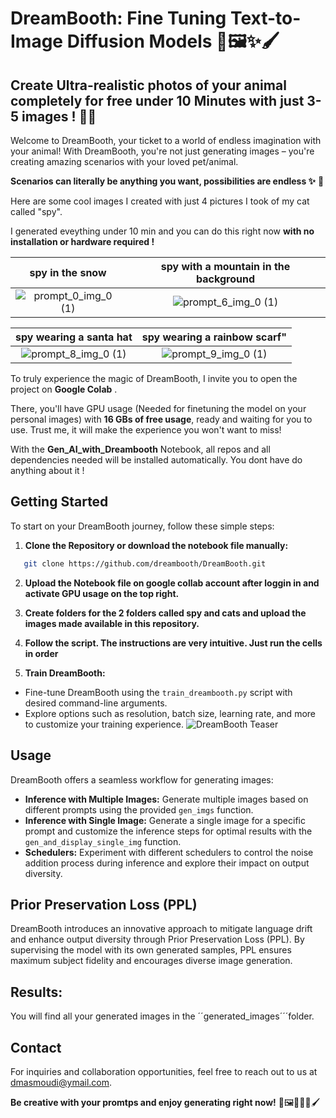 # DreamBooth: Fine Tuning Text-to-Image Diffusion Models 🎨🖼️✨🖌️

## Create Ultra-realistic photos of your animal completely for free under 10 Minutes with just 3-5 images ! 🎨✨

Welcome to DreamBooth, your ticket to a world of endless imagination with your animal! 
With DreamBooth, you're not just generating images – you're creating amazing scenarios with your loved pet/animal.


**Scenarios can literally be anything you want, possibilities are endless ✨** 🚀

Here are some cool images I created with just 4 pictures I took of my cat called "spy".


I generated eveything under 10 min and you can do this right now **with no installation or hardware required !**

spy in the snow            |  spy with a mountain in the background
:-------------------------:|:-------------------------:
 ![prompt_0_img_0 (1)](https://github.com/dalixMasmoudi/GenAI_Dreambooth/assets/94851502/2e3ef757-8511-472c-bee1-7333746d1d1e) |  ![prompt_6_img_0 (1)](https://github.com/dalixMasmoudi/GenAI_Dreambooth/assets/94851502/e3b48fca-a8c2-4eca-986c-3a1ae1152cf5)


spy wearing a santa hat           |  spy wearing a rainbow scarf"
:-------------------------:|:-------------------------:
![prompt_8_img_0 (1)](https://github.com/dalixMasmoudi/GenAI_Dreambooth/assets/94851502/27591290-c893-4735-ba8a-81cfe01af549) | ![prompt_9_img_0 (1)](https://github.com/dalixMasmoudi/GenAI_Dreambooth/assets/94851502/3613e2bb-966d-4522-8c1e-6de09dac65bd)





To truly experience the magic of DreamBooth, I invite you to open the project on  **Google Colab** . 


There, you'll have GPU usage (Needed for finetuning the model on your personal images) with **16 GBs of free usage**, ready and waiting for you to use. Trust me, it will make the experience you won't want to miss!

With the **Gen_AI_with_Dreambooth** Notebook, all repos and all dependencies needed will be installed automatically. You dont have do anything about it !
## Getting Started

To start on your DreamBooth journey, follow these simple steps:

1. **Clone the Repository or download the notebook file manually:**
```bash
   git clone https://github.com/dreambooth/DreamBooth.git
```

2. **Upload the Notebook file on google collab account after loggin in and activate GPU usage on the top right.**

3. **Create folders for the 2 folders called spy and cats and upload the images made available in this repository.**

4. **Follow the script. The instructions are very intuitive. Just run the cells in order**

4. **Train DreamBooth:**
- Fine-tune DreamBooth using the `train_dreambooth.py` script with desired command-line arguments.
- Explore options such as resolution, batch size, learning rate, and more to customize your training experience.
![DreamBooth Teaser](https://dreambooth.github.io/DreamBooth_files/teaser_static.jpg)

## Usage

DreamBooth offers a seamless workflow for generating images:

- **Inference with Multiple Images:** Generate multiple images based on different prompts using the provided `gen_imgs` function.
- **Inference with Single Image:** Generate a single image for a specific prompt and customize the inference steps for optimal results with the `gen_and_display_single_img` function.
- **Schedulers:** Experiment with different schedulers to control the noise addition process during inference and explore their impact on output diversity.

## Prior Preservation Loss (PPL)

DreamBooth introduces an innovative approach to mitigate language drift and enhance output diversity through Prior Preservation Loss (PPL). By supervising the model with its own generated samples, PPL ensures maximum subject fidelity and encourages diverse image generation.


## Results: 

You will find all your generated images in the ´´generated_images´´´folder.


## Contact

For inquiries and collaboration opportunities, feel free to reach out to us at [dmasmoudi@ymail.com](mailto:dmasmoudi@ymail.com). 


**Be creative with your promtps and enjoy generating right now!** 🎨🖼️🚀🐱✨🖌️
